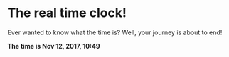 # The real time clock!

Ever wanted to know what the time is? Well, your journey is about to end!

**The time is Nov 12, 2017, 10:49**